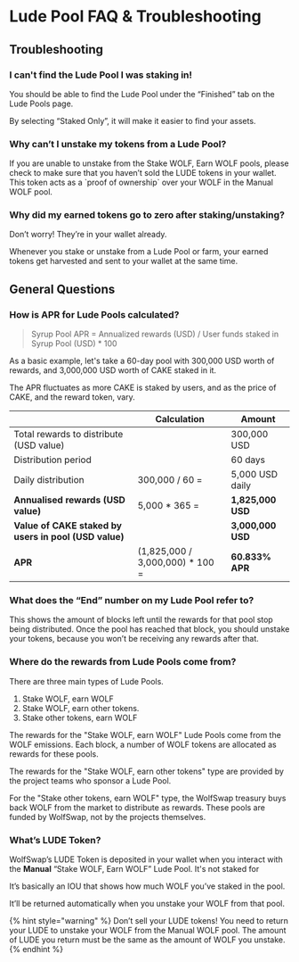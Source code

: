 # Lude Pool FAQ & Troubleshooting

## Troubleshooting

### **I can't find the Lude Pool I was staking in!**

You should be able to find the Lude Pool under the “Finished” tab on the Lude Pools page.

By selecting “Staked Only”, it will make it easier to find your assets.

### **Why can’t I unstake my tokens from a Lude Pool?**

If you are unable to unstake from the Stake WOLF, Earn WOLF pools, please check to make sure that you haven’t sold the LUDE tokens in your wallet. This token acts as a \`proof of ownership\` over your WOLF in the Manual WOLF pool.

### **Why did my earned tokens go to zero after staking/unstaking?**

Don’t worry! They’re in your wallet already.

Whenever you stake or unstake from a Lude Pool or farm, your earned tokens get harvested and sent to your wallet at the same time.

## **General Questions**

### How is APR for Lude Pools calculated?

> Syrup Pool APR = Annualized rewards (USD) / User funds staked in Syrup Pool (USD) \* 100

As a basic example, let's take a 60-day pool with 300,000 USD worth of rewards, and 3,000,000 USD worth of CAKE staked in it.

The APR fluctuates as more CAKE is staked by users, and as the price of CAKE, and the reward token, vary.

|                                                       | **Calculation**                  | Amount            |
| ----------------------------------------------------- | -------------------------------- | ----------------- |
| Total rewards to distribute (USD value)               |                                  | 300,000 USD       |
| Distribution period                                   |                                  | 60 days           |
| Daily distribution                                    | 300,000 / 60 =                   | 5,000 USD daily   |
| **Annualised rewards (USD value)**                    | 5,000 \* 365 =                   | **1,825,000 USD** |
| **Value of CAKE staked by users in pool (USD value)** |                                  | **3,000,000 USD** |
| **APR**                                               | (1,825,000 / 3,000,000) \* 100 = | **60.833% APR**   |

### **What does the “End” number on my Lude Pool refer to?**

This shows the amount of blocks left until the rewards for that pool stop being distributed. Once the pool has reached that block, you should unstake your tokens, because you won’t be receiving any rewards after that.

### **Where do the rewards from Lude Pools come from?**

There are three main types of Lude Pools.

1. Stake WOLF, earn WOLF
2. Stake WOLF, earn other tokens.
3. Stake other tokens, earn WOLF

The rewards for the "Stake WOLF, earn WOLF" Lude Pools come from the WOLF emissions. Each block, a number of WOLF tokens are allocated as rewards for these pools.

The rewards for the "Stake WOLF, earn other tokens" type are provided by the project teams who sponsor a Lude Pool.

For the "Stake other tokens, earn WOLF" type, the WolfSwap treasury buys back WOLF from the market to distribute as rewards. These pools are funded by WolfSwap, not by the projects themselves.

### What’s LUDE Token?

WolfSwap’s LUDE Token is deposited in your wallet when you interact with the **Manual** “Stake WOLF, Earn WOLF” Lude Pool. It's not staked for

It’s basically an IOU that shows how much WOLF you’ve staked in the pool.

It’ll be returned automatically when you unstake your WOLF from that pool.

{% hint style="warning" %}
Don’t sell your LUDE tokens! You need to return your LUDE to unstake your WOLF from the Manual WOLF pool. The amount of LUDE you return must be the same as the amount of WOLF you unstake.
{% endhint %}
